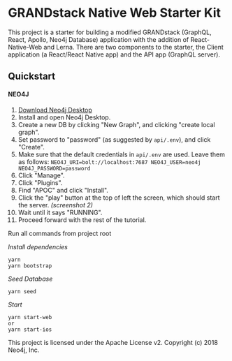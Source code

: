 # GRANDstack Native Web Starter Kit

This project is a starter for building a modified GRANDstack (GraphQL, React, Apollo, Neo4j Database) application with the addition of React-Native-Web and Lerna. There are two components to the starter, the Client application (a React/React Native app) and the API app (GraphQL server).

## Quickstart

#### NEO4J
1. [Download Neo4j Desktop](https://neo4j.com/download/)
2. Install and open Neo4j Desktop.
3. Create a new DB by clicking "New Graph", and clicking "create local graph".
4. Set password to "password" (as suggested by `api/.env`), and click "Create".
5. Make sure that the default credentials in `api/.env` are used. Leave them as follows: `NEO4J_URI=bolt://localhost:7687 NEO4J_USER=neo4j NEO4J_PASSWORD=password`
6.  Click "Manage".
7. Click "Plugins".
8. Find "APOC" and click "Install".
9. Click the "play" button at the top of left the screen, which should start the server. _(screenshot 2)_
10. Wait until it says "RUNNING".
11. Proceed forward with the rest of the tutorial.

Run all commands from project root

*Install dependencies*

```
yarn
yarn bootstrap
```

*Seed Database*

```
yarn seed
```

*Start*

```
yarn start-web
or
yarn start-ios
```

This project is licensed under the Apache License v2.
Copyright (c) 2018 Neo4j, Inc.
